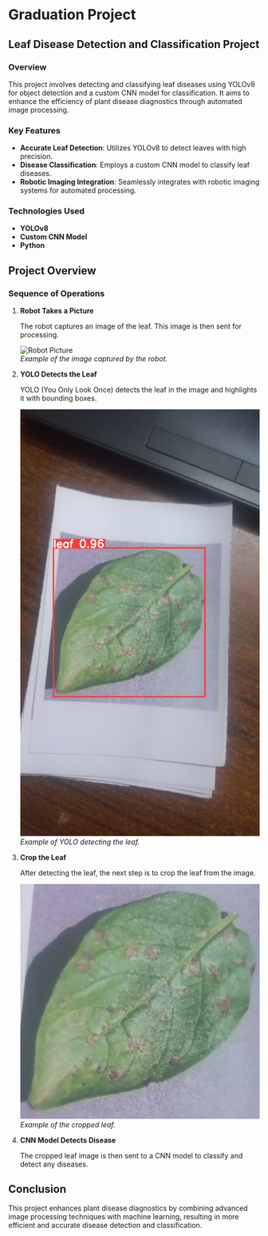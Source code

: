 # Graduation Project

## Leaf Disease Detection and Classification Project

### Overview

This project involves detecting and classifying leaf diseases using YOLOv8 for object detection and a custom CNN model for classification. It aims to enhance the efficiency of plant disease diagnostics through automated image processing.

### Key Features

- **Accurate Leaf Detection**: Utilizes YOLOv8 to detect leaves with high precision.
- **Disease Classification**: Employs a custom CNN model to classify leaf diseases.
- **Robotic Imaging Integration**: Seamlessly integrates with robotic imaging systems for automated processing.

### Technologies Used

- **YOLOv8**
- **Custom CNN Model**
- **Python**

## Project Overview

### Sequence of Operations

1. **Robot Takes a Picture**

   The robot captures an image of the leaf. This image is then sent for processing.

   ![Robot Picture](images/robot-picture.png)  
   *Example of the image captured by the robot.*

2. **YOLO Detects the Leaf**

   YOLO (You Only Look Once) detects the leaf in the image and highlights it with bounding boxes.

   ![YOLO Detection](IMG-20240406-WA0003.jpg)  
   *Example of YOLO detecting the leaf.*

3. **Crop the Leaf**

   After detecting the leaf, the next step is to crop the leaf from the image.

   ![Cropped Leaf](croped.jpg)  
   *Example of the cropped leaf.*

4. **CNN Model Detects Disease**

   The cropped leaf image is then sent to a CNN model to classify and detect any diseases.


## Conclusion

This project enhances plant disease diagnostics by combining advanced image processing techniques with machine learning, resulting in more efficient and accurate disease detection and classification.
